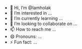 - 👋 Hi, I’m @Iamholak
- 👀 I’m interested in ...
- 🌱 I’m currently learning ...
- 💞️ I’m looking to collaborate on ...
- 📫 How to reach me ...
- 😄 Pronouns: ...
- ⚡ Fun fact: ...

<!---
Iamholak/Iamholak is a ✨ special ✨ repository because its `README.md` (this file) appears on your GitHub profile.
You can click the Preview link to take a look at your changes.
--->

